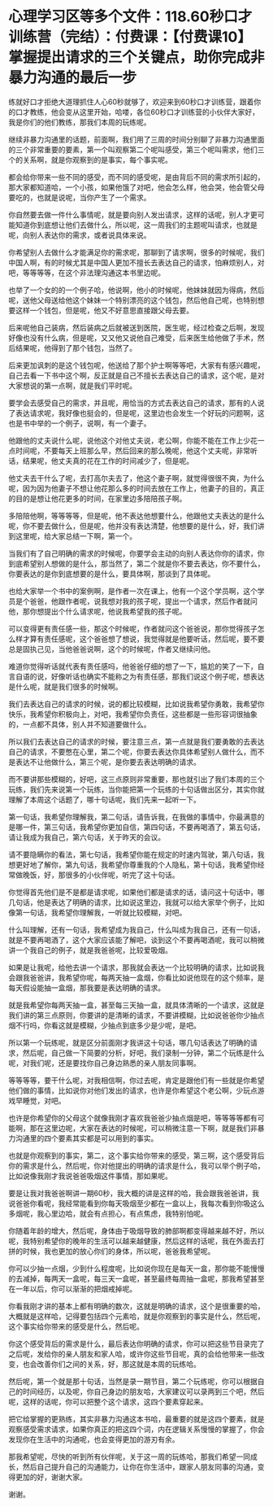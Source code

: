 # 心理学习区等多个文件：118.60秒口才训练营（完结）：付费课：【付费课10】掌握提出请求的三个关键点，助你完成非暴力沟通的最后一步

练就好口才拒绝大道理抓住人心60秒就够了，欢迎来到60秒口才训练营，跟着你的口才教练，他会变从这里开始，哈喽，各位60秒口才训练营的小伙伴大家好，我是你们的他们教练，那我们本周的玩练呢。

继续非暴力沟通里的话题，前面啊，我们用了三周的时间分别聊了非暴力沟通里面的三个非常重要的要素，第一个叫观察第二个呢叫感受，第三个呢叫需求，他们三个的关系啊，就是你观察到的是事实，每个事实呢。

都会给你带来一些不同的感受，而不同的感受呢，是由背后不同的需求所引起的，那大家都知道哈，一个小孩，如果他饿了对吧，他会怎么样，他会哭，他会管父母要吃的，也就是说呢，当你产生了一个需求。

你自然要去做一件什么事情呢，就是要向别人发出请求，这样的话呢，别人才更可能知道你到底想让他们去做什么，所以呢，这一周我们的主题呢叫请求，也就是呢，向别人表达你的需求，或者说具体来说。

你希望别人去做什么才能满足你的需求呢，那聊到了请求啊，很多的时候呢，我们中国人啊，有的时候尤其是中国人更加不擅长去表达自己的请求，怕麻烦别人，对吧，等等等等，在这个非法理沟通这本书里边呢。

也举了一个女的的一个例子哈，他说啊，他小的时候呢，他妹妹就因为得病，然后呢，送他父母送给他这个妹妹一个特别漂亮的这个钱包，然后他自己呢，也特别想要这样一个钱包，但是呢，他又不好意思直接跟父母去要。

后来呢他自己装病，然后装病之后就被送到医院，医生呢，经过检查之后啊，发现好像也没有什么病，但是呢，又又他又说他自己难受，后来医生给他做了手术，然后结果呢，他得到了那个钱包，当然了。

后来更加讽刺的是这个钱包呢，他送给了那个护士啊等等吧，大家有有感兴趣呢，自己去看一下书中这个啊，反正就是自己不擅长去表达自己的请求，这个呢，是对大家想说的第一点啊，就是我们平时呢。

要学会去感受自己的需求，并且呢，用恰当的方式去表达自己的请求，那有的人说了表达请求呢，我好像也挺会的，但是呢，这里边也会发生一个好玩的问题啊，这也是书中举的一个例子，说啊，有一个妻子。

他跟他的丈夫说什么呢，说他这个对他丈夫说，老公啊，你能不能在工作上少花一点时间呢，不要每天上班那么早，然后回来的那么晚呢，他这个丈夫呢，非常听话，结果呢，他丈夫真的花在工作的时间减少了，但是呢。

他丈夫去干什么了呢，去打高尔夫去了，他这个妻子啊，就觉得很很不爽，为什么呢，因为因为他妻子不想让他花那么多的时间去放在工作上，他妻子的目的，真正的目的是想让他花更多的时间，在家里边多陪陪孩子啊。

多陪陪他啊，等等等等，但是呢，他不表达他想要什么，他跟他丈夫表达的是什么呢，你不要去做什么，但是呢，他并没有表达清楚，他想要的是什么，好，我们讲到这里呢，给大家总结一下啊，第一个。

当我们有了自己明确的需求的时候呢，你要学会主动的向别人表达你你的请求，你到底希望别人想做的是什么，那当然了，第二个就是你不要去表达，你不要什么，你要表达的是你到底想要的是什么，要具体啊，那谈到了具体呢。

也给大家举一个书中的案例啊，是作者一次在课上，他有一个这个学员啊，这个学员是个爸爸，他跟作者呢，说我想对我的孩子呢，提出一个请求，然后作者就问他，那你想提出个什么请求呢，他说我希望我的孩子呢。

可以变得更有责任感一些，那这个时候呢，作者就问这个爸爸说，那你觉得孩子怎么样才算有责任感呢，这个爸爸想了想说，我觉得就是他要听话，然后呢，要不要总是固执己见，当他爸爸说啊，这个的时候呢，作者又继续问他。

难道你觉得听话就代表有责任感吗，他爸爸仔细的想了一下，尴尬的笑了一下，自言自语的说，好像听话也确实不能称之为有责任感，那我们说这个例子呢，想表达是什么呢，就是我们很多的时候啊。

我们去表达自己的请求的时候，说的都比较模糊，比如说我希望你勇敢，我希望你快乐，我希望你积极向上，对吧，我希望你负责任，这些都是一些形容词很抽象的，一点都不具体，别人并不知道要做什么。

所以我们去表达自己的请求的时候，要注意三点，第一点就是我们要勇敢的去表达自己的请求，不要憋在心里，第二个呢，你要去表达你具体希望别人做什么，而不是表达不让他做什么，第三个呢，是你要去表达明确的请求。

而不要讲那些模糊的，好吧，这三点原则非常重要，那也就引出了我们本周的三个玩练，我们先来说第一个玩练，当你能把第一个玩练的十句话做出区分，其实你就理解了本周这个话题了，哪十句话呢，我们先来一起听一下。

第一句话，我希望你理解我，第二句话，请告诉我，在我做的事情中，你最满意的是哪一件，第三句话，我希望你更加自信，第四句话，不要再喝酒了，第五句话，请让我成为我自己，第六句话，关于昨天的会议。

请不要隐瞒你的看法，第七句话，我希望你能在规定的时速内驾驶，第八句话，我想更好地了解你，第九句话，我希望你尊重我的个人隐私，第十句话，我希望你经常做晚饭，好，那很多的小伙伴呢，听完了这十句话。

你觉得首先他们是不是都是请求呢，如果他们都是请求的话，请问这十句话中，哪几句话，他是表达了明确的请求，比如说这里边，我就可以给大家举个例子，比如像第一句话，我希望你理解我，一听就比较模糊，对吧。

什么叫理解，还有一句话，我希望成为我自己，什么叫成为我自己，还有一句话，就是不要再喝酒了，这个大家应该能了解吧，谈到这个不要再喝酒呢，我可以稍微讲一个我自己的例子，就是我爸爸呢，比较爱吸烟。

如果是让我呢，给他去讲一个请求，那我就会表达一个比较明确的请求，比如说我会跟我爸爸讲，我希望你呢，每两天抽一盒烟，你看比如说他现在的这个频率，是每天假设能抽一盒烟，那我要是表达明确的请求。

就是我希望你每两天抽一盒，甚至每三天抽一盒，就具体清晰的一个请求，这就是我们讲的第三点原则，你要讲的是清晰的请求，不要讲模糊，比如说爸爸你少抽点烟不行吗，你看这就是模糊，少抽点到底多少是少呢，是吧。

所以第一个玩练呢，就是区分前面刚才我讲这十句话，哪几句话表达了明确的请求，然后呢，自己做一下简要的分析，好吧，我们录制一分钟，第二个玩练是什么呢，对我们呢，还是要找你自己身边熟悉的亲人朋友同事啊。

等等等等，要干什么呢，对我相信啊，你过去呢，肯定是跟他们有一些就是你希望他们做的事情，比如说你对他们发出的请求，也许是你希望这个老公啊，少玩点游戏早睡觉，对吧。

也许是你希望你的父母这个就像我刚才喜欢我爸爸少抽点烟是吧，等等等等都有可能啊，那在这里边呢，大家在表达的时候呢，可以稍微注意一下啊，就是我们非暴力沟通里的四个要素其实都是可以用到的事实。

也就是你观察到的事实，第二，这个事实给你带来的感受，第三啊，这个感受背后你的需求是什么，然后呢，你对他提出的明确的请求是什么，我可以举个例子哈，比如说像我刚才我说爸爸吸烟这件事情，那如果呢。

要是让我对我爸爸啊讲一期60秒，我大概的讲是这样的哈，我会跟我爸爸讲，我说爸爸你看呢，我经常能看到你每天吸烟至少都在一盒以上，我每次看到你吸这么多烟呢，我心里边哈，就会有点担心，有点焦虑，我特别怕呢。

你随着年龄的增大，然后呢，身体由于吸烟导致的肺部啊都变得越来越不好，所以呢，我特别希望你的晚年的生活可以越来越健康，然后这样的话呢，我在外面去打拼的时候，我也更加的放心你们的身体，所以呢，爸爸我希望呢。

你可以少抽一点烟，少到什么程度呢，比如说你现在是每天一盒，那你能不能慢慢的去减掉，每两天一盒呢，每三天一盒呢，甚至最终每周抽一盒呢，那我希望甚至在一年以后，你可以渐渐的把烟戒掉呢。

你看我刚才讲的基本上都有明确的数次，这就是明确的请求，这个是很重要的哈，大概就是这样哈，记得要包括四个元素哈，就是你观察到的事实是什么，然后呢，这个事实给你带来的感受是什么，然后呢。

你这个感受背后的需求是什么，最后表达你明确的请求，你可以把这些节目录完了之后呢，发给你的亲人朋友和家人哈，或许你这些节目呢，真的会给他带来一些改变，也会改善你们之间的关系，好，那这就是本周的玩练哈。

然后呢，第一个就是那十句话，当然是录一期节目，第二个玩练呢，你可以根据自己的时间经历，以及呢，你自己身边的朋友哈，大家建议可以录两到三个吧，然后呢，这样的话呢，你可以把整个这个请求，这四个要素穿起来。

把它给掌握的更熟练，其实非暴力沟通这本书哈，最重要的就是这四个要素，就是观察感受需求请求，如果你真正的把这四个词，内在逻辑关系慢慢的掌握了，你会发现你在生活中的沟通呢，也会变得更加的游刃有余。

那我希望呢，尽快的听到所有伙伴呢，关于这一周的玩练哈，那我们希望一同成长，然后自己提升自己的沟通能力，让你在你生活中，跟家人朋友同事的沟通，变得更加的好，谢谢大家。

谢谢。